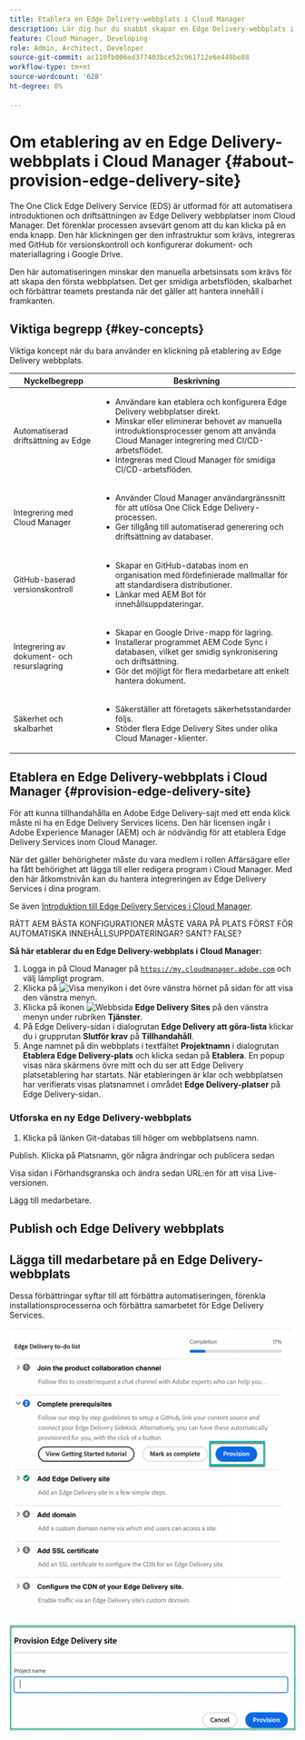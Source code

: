 ```yaml
---
title: Etablera en Edge Delivery-webbplats i Cloud Manager
description: Lär dig hur du snabbt skapar en Edge Delivery-webbplats i Cloud Manager med en enkel musklickning.
feature: Cloud Manager, Developing
role: Admin, Architect, Developer
source-git-commit: ac110fb006ed377403bce52c961712e6e449be88
workflow-type: tm+mt
source-wordcount: '628'
ht-degree: 0%

---
```



# Om etablering av en Edge Delivery-webbplats i Cloud Manager {#about-provision-edge-delivery-site}

The One Click Edge Delivery Service (EDS) är utformad för att automatisera introduktionen och driftsättningen av Edge Delivery webbplatser inom Cloud Manager. Det förenklar processen avsevärt genom att du kan klicka på en enda knapp. Den här klickningen ger den infrastruktur som krävs, integreras med GitHub för versionskontroll och konfigurerar dokument- och materiallagring i Google Drive.

Den här automatiseringen minskar den manuella arbetsinsats som krävs för att skapa den första webbplatsen. Det ger smidiga arbetsflöden, skalbarhet och förbättrar teamets prestanda när det gäller att hantera innehåll i framkanten.

## Viktiga begrepp {#key-concepts}

Viktiga koncept när du bara använder en klickning på etablering av Edge Delivery webbplats.

| Nyckelbegrepp | Beskrivning |
| --- | --- |
| Automatiserad driftsättning av Edge | <ul><li>Användare kan etablera och konfigurera Edge Delivery webbplatser direkt.</li><li>Minskar eller eliminerar behovet av manuella introduktionsprocesser genom att använda Cloud Manager integrering med CI/CD-arbetsflödet.</li><li>Integreras med Cloud Manager för smidiga CI/CD-arbetsflöden.</li></ul> |
| Integrering med Cloud Manager | <ul><li>Använder Cloud Manager användargränssnitt för att utlösa One Click Edge Delivery-processen.</li><li>Ger tillgång till automatiserad generering och driftsättning av databaser.</li></ul> |
| GitHub-baserad versionskontroll | <ul><li>Skapar en GitHub-databas inom en organisation med fördefinierade mallmallar för att standardisera distributioner.</li><li>Länkar med AEM Bot för innehållsuppdateringar.</li></ul> |
| Integrering av dokument- och resurslagring | <ul><li>Skapar en Google Drive-mapp för lagring.<li>Installerar programmet AEM Code Sync i databasen, vilket ger smidig synkronisering och driftsättning.</li></li><li>Gör det möjligt för flera medarbetare att enkelt hantera dokument.</li></ul> |
| Säkerhet och skalbarhet | <ul><li>Säkerställer att företagets säkerhetsstandarder följs.</li><li>Stöder flera Edge Delivery Sites under olika Cloud Manager-klienter.</li></ul> |



## Etablera en Edge Delivery-webbplats i Cloud Manager {#provision-edge-delivery-site}

För att kunna tillhandahålla en Adobe Edge Delivery-sajt med ett enda klick måste ni ha en Edge Delivery Services licens. Den här licensen ingår i Adobe Experience Manager (AEM) och är nödvändig för att etablera Edge Delivery Services inom Cloud Manager.

När det gäller behörigheter måste du vara medlem i rollen Affärsägare eller ha fått behörighet att lägga till eller redigera program i Cloud Manager. Med den här åtkomstnivån kan du hantera integreringen av Edge Delivery Services i dina program.

Se även [Introduktion till Edge Delivery Services i Cloud Manager](/help/implementing/cloud-manager/edge-delivery/introduction-to-edge-delivery-services.md).

RÄTT AEM BÄSTA KONFIGURATIONER MÅSTE VARA PÅ PLATS FÖRST FÖR AUTOMATISKA INNEHÅLLSUPPDATERINGAR? SANT? FALSE?

**Så här etablerar du en Edge Delivery-webbplats i Cloud Manager:**

1. Logga in på Cloud Manager på [`https://my.cloudmanager.adobe.com`](https://my.cloudmanager.adobe.com/) och välj lämpligt program.
1. Klicka på ![Visa menyikon](https://spectrum.adobe.com/static/icons/workflow_18/Smock_ShowMenu_18_N.svg) i det övre vänstra hörnet på sidan för att visa den vänstra menyn.
1. Klicka på ikonen ![Webbsida](https://spectrum.adobe.com/static/icons/workflow_18/Smock_WebPages_18_N.svg) **Edge Delivery Sites** på den vänstra menyn under rubriken **Tjänster**.
1. På Edge Delivery-sidan i dialogrutan **Edge Delivery att göra-lista** klickar du i grupprutan **Slutför krav** på **Tillhandahåll**.
1. Ange namnet på din webbplats i textfältet **Projektnamn** i dialogrutan **Etablera Edge Delivery-plats** och klicka sedan på **Etablera**.
En popup visas nära skärmens övre mitt och du ser att Edge Delivery platsetablering har startats.
När etableringen är klar och webbplatsen har verifierats visas platsnamnet i området **Edge Delivery-platser** på Edge Delivery-sidan.

### Utforska en ny Edge Delivery-webbplats




1. Klicka på länken Git-databas till höger om webbplatsens namn.

Publish. Klicka på Platsnamn, gör några ändringar och publicera sedan

Visa sidan i Förhandsgranska och ändra sedan URL:en för att visa Live-versionen.

Lägg till medarbetare.




## Publish och Edge Delivery webbplats



## Lägga till medarbetare på en Edge Delivery-webbplats


































Dessa förbättringar syftar till att förbättra automatiseringen, förenkla installationsprocesserna och förbättra samarbetet för Edge Delivery Services. <!-- CMGR-59362 -->

![Etablerar en Edge Delivery-webbplats](/help/implementing/cloud-manager/release-notes/assets/eds-one-click-60.png)

![Dialogrutan etablerar Edge Delivery-webbplats](/help/implementing/cloud-manager/release-notes/assets/eds-provision-60.png)